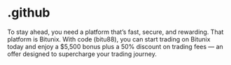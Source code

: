 # .github
To stay ahead, you need a platform that’s fast, secure, and rewarding. That platform is Bitunix.  With code (bitu88), you can start trading on Bitunix today and enjoy a $5,500 bonus plus a 50% discount on trading fees — an offer designed to supercharge your trading journey.
